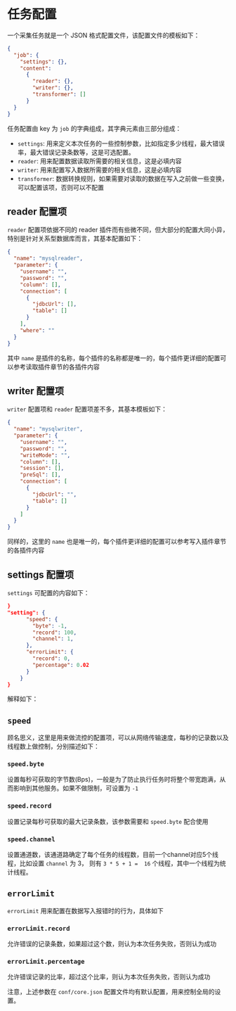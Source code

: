 # 任务配置

一个采集任务就是一个 JSON 格式配置文件，该配置文件的模板如下：

```json
{
  "job": {
    "settings": {},
    "content":
      {
        "reader": {},
        "writer": {},
        "transformer": []
      }
  }
}
```

任务配置由 key 为 `job` 的字典组成，其字典元素由三部分组成：

- `settings`:  用来定义本次任务的一些控制参数，比如指定多少线程，最大错误率，最大错误记录条数等，这是可选配置。
- `reader`: 用来配置数据读取所需要的相关信息，这是必填内容
- `writer`: 用来配置写入数据所需要的相关信息，这是必填内容
- `transformer`: 数据转换规则，如果需要对读取的数据在写入之前做一些变换，可以配置该项，否则可以不配置

## reader 配置项

`reader` 配置项依据不同的 reader 插件而有些微不同，但大部分的配置大同小异，特别是针对关系型数据库而言，其基本配置如下：

```json
{
  "name": "mysqlreader",
  "parameter": {
    "username": "",
    "password": "",
    "column": [],
    "connection": [
      {
        "jdbcUrl": [],
        "table": []
      }
    ],
    "where": ""
  }
}
```

其中 `name` 是插件的名称，每个插件的名称都是唯一的，每个插件更详细的配置可以参考读取插件章节的各插件内容

## writer 配置项

`writer` 配置项和 `reader` 配置项差不多，其基本模板如下：

```json
{
  "name": "mysqlwriter",
  "parameter": {
    "username": "",
    "password": "",
    "writeMode": "",
    "column": [],
    "session": [],
    "preSql": [],
    "connection": [
      {
        "jdbcUrl": "",
        "table": []
      }
    ]
  }
}
```

同样的，这里的 `name` 也是唯一的，每个插件更详细的配置可以参考写入插件章节的各插件内容

## settings 配置项

`settings` 可配置的内容如下：

```json
}
"setting": {
      "speed": {
        "byte": -1, 
        "record": 100,
        "channel": 1,
      },
      "errorLimit": {
        "record": 0,
        "percentage": 0.02
      }
    }
}
```

解释如下：

## `speed`

顾名思义，这里是用来做流控的配置项，可以从网络传输速度，每秒的记录数以及线程数上做控制，分别描述如下：

### `speed.byte`

设置每秒可获取的字节数(Bps)，一般是为了防止执行任务时将整个带宽跑满，从而影响到其他服务。如果不做限制，可设置为  `-1`

### `speed.record`

设置记录每秒可获取的最大记录条数，该参数需要和 `speed.byte` 配合使用

### `speed.channel`

设置通道数，该通道路确定了每个任务的线程数，目前一个channel对应5个线程，比如设置 `channel` 为 3， 则有 `3 * 5 + 1 =  16` 个线程，其中一个线程为统计线程。

## `errorLimit`

`errorLimit` 用来配置在数据写入报错时的行为，具体如下

### `errorLimit.record`

允许错误的记录条数，如果超过这个数，则认为本次任务失败，否则认为成功

### `errorLimit.percentage`

允许错误记录的比率，超过这个比率，则认为本次任务失败，否则认为成功

注意，上述参数在 `conf/core.json` 配置文件均有默认配置，用来控制全局的设置。
